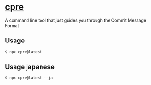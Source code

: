 # [cpre](https://www.npmjs.com/package/cpre)
A command line tool that just guides you through the Commit Message Format

## Usage
```js
$ npx cpre@latest
```

## Usage japanese
```js
$ npx cpre@latest --ja
```

